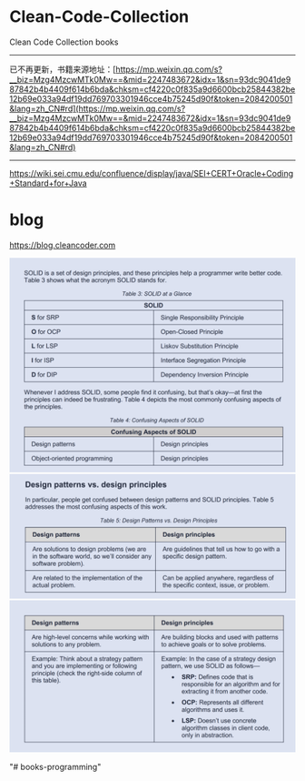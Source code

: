 # Clean-Code-Collection
Clean Code Collection books


-----------

已不再更新，书籍来源地址：[https://mp.weixin.qq.com/s?__biz=Mzg4MzcwMTk0Mw==&mid=2247483672&idx=1&sn=93dc9041de987842b4b4409f614b6bda&chksm=cf4220c0f835a9d6600bcb25844382be12b69e033a94df19dd769703301946cce4b75245d90f&token=2084200501&lang=zh_CN#rd](https://mp.weixin.qq.com/s?__biz=Mzg4MzcwMTk0Mw==&mid=2247483672&idx=1&sn=93dc9041de987842b4b4409f614b6bda&chksm=cf4220c0f835a9d6600bcb25844382be12b69e033a94df19dd769703301946cce4b75245d90f&token=2084200501&lang=zh_CN#rd)

-----------



https://wiki.sei.cmu.edu/confluence/display/java/SEI+CERT+Oracle+Coding+Standard+for+Java




# blog

https://blog.cleancoder.com



![SOLID1](https://github.com/sdcuike/issueBlog/blob/master/images/SOLID%201.png)
![SOLID2](https://github.com/sdcuike/issueBlog/blob/master/images/SOLID%202.png)
![SOLID3](https://github.com/sdcuike/issueBlog/blob/master/images/SOLID%203.png)


"# books-programming" 
